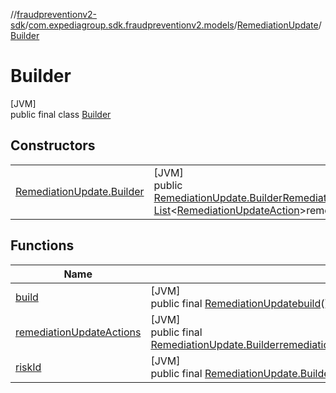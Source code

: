 //[fraudpreventionv2-sdk](../../../../index.md)/[com.expediagroup.sdk.fraudpreventionv2.models](../../index.md)/[RemediationUpdate](../index.md)/[Builder](index.md)

# Builder

[JVM]\
public final class [Builder](index.md)

## Constructors

| | |
|---|---|
| [RemediationUpdate.Builder](-remediation-update.-builder.md) | [JVM]<br>public [RemediationUpdate.Builder](index.md)[RemediationUpdate.Builder](-remediation-update.-builder.md)([String](https://docs.oracle.com/javase/8/docs/api/java/lang/String.html)riskId, [List](https://docs.oracle.com/javase/8/docs/api/java/util/List.html)&lt;[RemediationUpdateAction](../../-remediation-update-action/index.md)&gt;remediationUpdateActions) |

## Functions

| Name | Summary |
|---|---|
| [build](build.md) | [JVM]<br>public final [RemediationUpdate](../index.md)[build](build.md)() |
| [remediationUpdateActions](remediation-update-actions.md) | [JVM]<br>public final [RemediationUpdate.Builder](index.md)[remediationUpdateActions](remediation-update-actions.md)([List](https://docs.oracle.com/javase/8/docs/api/java/util/List.html)&lt;[RemediationUpdateAction](../../-remediation-update-action/index.md)&gt;remediationUpdateActions) |
| [riskId](risk-id.md) | [JVM]<br>public final [RemediationUpdate.Builder](index.md)[riskId](risk-id.md)([String](https://docs.oracle.com/javase/8/docs/api/java/lang/String.html)riskId) |
